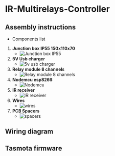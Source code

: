 # IR-Multirelays-Controller
## Assembly instructions
- Components list
1. **Junction box IP55 150x110x70**
   - ![Junction box IP55](https://d2t1xqejof9utc.cloudfront.net/screenshots/pics/91b67045feb43b5b6f25de1e2e28dee9/large.JPG)
2. **5V Usb charger**
   - ![5v usb charger](https://fr.mytrendyphone.be/images/Microsoft-Nokia-AC-18E-Travel-Charger-MicroUSB-Black-31032021-01-p.webp)
3. **Relay module 8 channels**
   - ![Relay module 8 channels](https://www.makerlab-electronics.com/wp-content/uploads/2017/11/8-ch-relay-module_06-510x478.jpg)
4. **Nodemcu esp8266**
   - ![Nodemcu](https://m.media-amazon.com/images/I/51Uw+emfa9L._AC_SY350_.jpg)
5. **IR receiver** 
   - ![IR receiver](https://cdn.shopify.com/s/files/1/2822/2674/products/voltaat-ir-receiver-diode-vs1838b-38khz-14301944447078.jpg?v=1628459292)
6. **Wires**
   - ![wires](https://www.dfliq.net/wp-content/uploads/2014/03/Electrical-wirings-1024x434.jpg)
7. **PCB Spacers**
   - ![spacers](https://www.rcfastener.com/includes/work/image_cache/png/af3e6268e8317d6346d17be96c40bf2e.thumb.png)
## Wiring diagram

## Tasmota firmware
